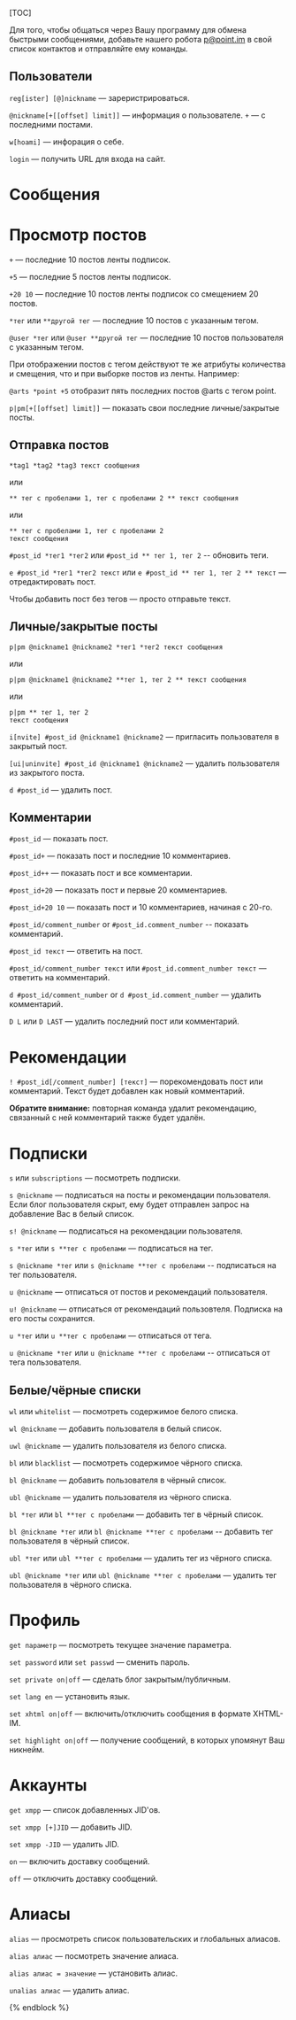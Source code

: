 [TOC]

Для того, чтобы общаться через Вашу программу для обмена быстрыми сообщениями,
добавьте нашего робота p@point.im в свой список контактов и отправляйте ему
команды.

## Пользователи

`reg[ister] [@]nickname` — зареристрироваться.

`@nickname[+[[offset] limit]]` — информация о пользователе.
`+` — с последними постами.

`w[hoami]` — инфорация о себе.

`login` — получить URL для входа на сайт.

# Сообщения

# Просмотр постов

`+` — последние 10 постов ленты подписок.

`+5` — последние 5 постов ленты подписок.

`+20 10` — последние 10 постов ленты подписок со смещением
20 постов.

`*тег` или `**другой тег` — последние 10 постов с указанным
тегом.

`@user *тег` или `@user **другой тег` — последние 10 постов
пользователя с указанным тегом.

При отображении постов с тегом действуют те же атрибуты количества и смещения,
что и при выборке постов из ленты. Например:

`@arts *point +5` отобразит пять последних постов @arts с тегом point.

`p|pm[+[[offset] limit]]` — показать свои последние
личные/закрытые посты.

## Отправка постов

    
    *tag1 *tag2 *tag3 текст сообщения
    

или

    
    ** тег с пробелами 1, тег с пробелами 2 ** текст сообщения
    

или

    
    ** тег с пробелами 1, тег с пробелами 2
    текст сообщения
    

`#post_id *тег1 *тег2` или `#post_id ** тег 1, тег 2` --
обновить теги.

`e #post_id *тег1 *тег2 текст` или `e #post_id ** тег 1, тег 2 **
текст` — отредактировать пост.

Чтобы добавить пост без тегов — просто отправьте текст.

## Личные/закрытые посты

    
    p|pm @nickname1 @nickname2 *тег1 *тег2 текст сообщения
    

или

    
    p|pm @nickname1 @nickname2 **тег 1, тег 2 ** текст сообщения
    

или

    
    p|pm ** тег 1, тег 2
    текст сообщения
    

`i[nvite] #post_id @nickname1 @nickname2` — пригласить
пользователя в закрытый пост.

`[ui|uninvite] #post_id @nickname1 @nickname2` — удалить
пользователя из закрытого поста.

`d #post_id` — удалить пост.

## Комментарии

`#post_id` — показать пост.

`#post_id+` — показать пост и последние 10 комментариев.

`#post_id++` — показать пост и все комментарии.

`#post_id+20` — показать пост и первые 20 комментариев.

`#post_id+20 10` — показать пост и 10 комментариев, начиная
с 20-го.

`#post_id/comment_number` or `#post_id.comment_number` --
показать комментарий.

`#post_id текст` — ответить на пост.

`#post_id/comment_number текст` или `#post_id.comment_number
текст` — ответить на комментарий.

`d #post_id/comment_number` or `d
#post_id.comment_number` — удалить комментарий.

`D L` или `D LAST` — удалить последний пост или
комментарий.

# Рекомендации

`! #post_id[/comment_number] [текст]` — порекомендовать
пост или комментарий. Текст будет добавлен как новый комментарий.

**Обратите внимание:** повторная команда удалит рекомендацию, связанный с ней комментарий также будет удалён.

# Подписки

`s` или `subscriptions` — посмотреть подписки.

`s @nickname` — подписаться на посты и рекомендации
пользователя. Если блог пользователя скрыт, ему будет отправлен запрос на
добавление Вас в белый список.

`s! @nickname` — подписаться на рекомендации пользователя.

`s *тег` или `s **тег с пробелами` — подписаться на тег.

`s @nickname *тег` или `s @nickname **тег с пробелами` --
подписаться на тег пользователя.

`u @nickname` — отписаться от постов и рекомендаций
пользователя.

`u! @nickname` — отписаться от рекомендаций пользовтеля.
Подписка на его посты сохранится.

`u *тег` или `u **тег с пробелами` — отписаться от тега.

`u @nickname *тег` или `u @nickname **тег с пробелами` --
отписаться от тега пользователя.

## Белые/чёрные списки

`wl` или `whitelist` — посмотреть содержимое белого списка.

`wl @nickname` — добавить пользователя в белый список.

`uwl @nickname` — удалить пользователя из белого списка.

`bl` или `blacklist` — посмотреть содержимое чёрного
списка.

`bl @nickname` — добавить пользователя в чёрный список.

`ubl @nickname` — удалить пользователя из чёрного списка.

`bl *тег` или `bl **тег с пробелами` — добавить тег в
чёрный список.

`bl @nickname *тег` или `bl @nickname **тег с пробелами` --
добавить тег пользователя в чёрный список.

`ubl *тег` или `ubl **тег с пробелами` — удалить тег из
чёрного списка.

`ubl @nickname *тег` или `ubl @nickname **тег с
пробелами` — удалить тег пользователя в чёрного списка.

# Профиль

`get параметр` — посмотреть текущее значение параметра.

`set password` или `set passwd` — сменить пароль.

`set private on|off` — сделать блог закрытым/публичным.

`set lang en` — установить язык.

`set xhtml on|off` — включить/отключить сообщения в формате
XHTML-IM.

`set highlight on|off` — получение сообщений, в которых
упомянут Ваш никнейм.

# Аккаунты

`get xmpp` — список добавленных JID'ов.

`set xmpp [+]JID` — добавить JID.

`set xmpp -JID` — удалить JID.

`on` — включить доставку сообщений.

`off` — отключить доставку сообщений.

# Алиасы

`alias` — просмотреть список пользовательских и глобальных
алиасов.

`alias алиас` — посмотреть значение алиаса.

`alias алиас = значение` — установить алиас.

`unalias алиас` — удалить алиас.

{% endblock %}


